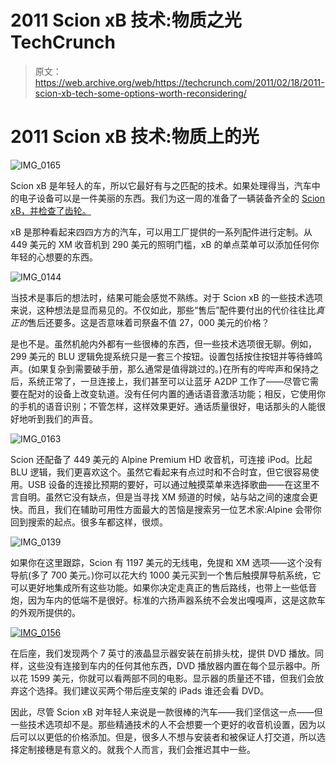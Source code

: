 # 2011 Scion xB 技术:物质之光 TechCrunch

> 原文：<https://web.archive.org/web/https://techcrunch.com/2011/02/18/2011-scion-xb-tech-some-options-worth-reconsidering/>

# 2011 Scion xB 技术:物质上的光

![](img/91fd66807ee6214ac956e76012785c17.png "IMG_0165")

Scion xB 是年轻人的车，所以它最好有与之匹配的技术。如果处理得当，汽车中的电子设备可以是一件美丽的东西。我们为这一周的准备了一辆装备齐全的 [Scion xB，并检查了齿轮。](https://web.archive.org/web/20221206100315/http://www.crunchgear.com/2011/02/14/a-week-in-a-factory-customized-27k-scion-xb/)

xB 是那种看起来四四方方的汽车，可以用工厂提供的一系列配件进行定制。从 449 美元的 XM 收音机到 290 美元的照明门槛，xB 的单点菜单可以添加任何你年轻的心想要的东西。

![](img/ee22f56206691cfc97c861bd1ddcfef5.png "IMG_0144")

当技术是事后的想法时，结果可能会感觉不熟练。对于 Scion xB 的一些技术选项来说，这种想法是显而易见的。不仅如此，那些“售后”配件要付出的代价往往比*真正的*售后还要多。这是否意味着司祭盎不值 27，000 美元的价格？

是也不是。虽然机舱内外都有一些很棒的东西，但一些技术选项很无聊。例如，299 美元的 BLU 逻辑免提系统只是一套三个按钮。设置包括按住按钮并等待蜂鸣声。(如果复杂到需要破手册，那么通常是值得跳过的。)在所有的哔哔声和保持之后，系统正常了，一旦连接上，我们甚至可以让蓝牙 A2DP 工作了——尽管它需要在配对的设备上改变轨道。没有任何内置的通话语音激活功能；相反，它使用你的手机的语音识别；不管怎样，这样效果更好。通话质量很好，电话那头的人能很好地听到我们的声音。

![](img/80eeb028f872007bf873e0246e702a6e.png "IMG_0163")

Scion 还配备了 449 美元的 Alpine Premium HD 收音机，可连接 iPod。比起 BLU 逻辑，我们更喜欢这个。虽然它看起来有点过时和不合时宜，但它很容易使用。USB 设备的连接比预期的要好，可以通过触摸菜单来选择歌曲——在这里不言自明。虽然它没有缺点，但是当寻找 XM 频道的时候，站与站之间的速度会更快。而且，我们在辅助可用性方面最大的苦恼是搜索另一位艺术家:Alpine 会带你回到搜索的起点。很多车都这样，很烦。

![](img/d604392e2177afb092613d63fcef875d.png "IMG_0139")

如果你在这里跟踪，Scion 有 1197 美元的无线电，免提和 XM 选项——这个没有导航(多了 700 美元。)你可以花大约 1000 美元买到一个售后触摸屏导航系统，它可以更好地集成所有这些功能。如果你决定走真正的售后路线，也带上一些低音炮，因为车内的低端不是很好。标准的六扬声器系统不会发出嘎嘎声，这是这款车的外观所提供的。

[![](img/8d9d9150e123317f6cea5d4e0e8c5b90.png "IMG_0156")](https://web.archive.org/web/20221206100315/https://beta.techcrunch.com/wp-content/uploads/2011/02/img_0156.jpg)

在后座，我们发现两个 7 英寸的液晶显示器安装在前排头枕，提供 DVD 播放。同样，这些没有连接到车内的任何其他东西，DVD 播放器内置在每个显示器中。所以花 1599 美元，你就可以看两部不同的电影。显示器的质量还不错，但我们会放弃这个选择。我们建议买两个带后座支架的 iPads 谁还会看 DVD。

因此，尽管 Scion xB 对年轻人来说是一款很棒的汽车——我们坚信这一点——但一些技术选项却不是。那些精通技术的人不会想要一个更好的收音机设置，因为以后可以以更低的价格添加。但是，很多人不想与安装者和被保证人打交道，所以选择定制接穗是有意义的。就我个人而言，我们会推迟其中一些。
